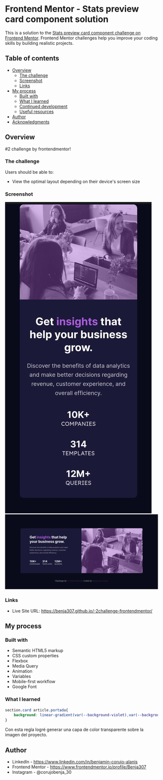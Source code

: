 # Frontend Mentor - Stats preview card component solution

This is a solution to the [Stats preview card component challenge on Frontend Mentor](https://www.frontendmentor.io/challenges/stats-preview-card-component-8JqbgoU62). Frontend Mentor challenges help you improve your coding skills by building realistic projects. 

## Table of contents

- [Overview](#overview)
  - [The challenge](#the-challenge)
  - [Screenshot](#screenshot)
  - [Links](#links)
- [My process](#my-process)
  - [Built with](#built-with)
  - [What I learned](#what-i-learned)
  - [Continued development](#continued-development)
  - [Useful resources](#useful-resources)
- [Author](#author)
- [Acknowledgments](#acknowledgments)

## Overview
#2 challenge by frontendmentor!

### The challenge

Users should be able to:

- View the optimal layout depending on their device's screen size

### Screenshot

![](./images/screenshoot-phone.jpeg)
![](./images/Screenshot_2023-09-18%20Frontend%20Mentor%20Stats%20preview%20card%20component.png)

### Links

- Live Site URL: https://benja307.github.io/-2challenge-frontendmentor/

## My process

### Built with

- Semantic HTML5 markup
- CSS custom properties
- Flexbox
- Media Query
- Animation
- Variables
- Mobile-first workflow
- Google Font


### What I learned

```css
section.card article.portada{
    background: linear-gradient(var(--background-violet),var(--background-violet)), url('../images/image-header-mobile.jpg'), center;
}
```
Con esta regla logré generar una capa de color transparente sobre la imagen del proyecto.

## Author

- LinkedIn - https://www.linkedin.com/in/benjamin-corujo-alanis
- Frontend Mentor - https://www.frontendmentor.io/profile/Benja307
- Instagram - @corujobenja_30
